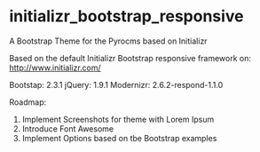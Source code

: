 initializr_bootstrap_responsive
===============================

A Bootstrap Theme for the Pyrocms based on Initializr

Based on the default Initializr Bootstrap responsive framework on: http://www.initializr.com/

Bootstap: 2.3.1
jQuery: 1.9.1
Modernizr: 2.6.2-respond-1.1.0


Roadmap:
1. Implement Screenshots for theme with Lorem Ipsum
2. Introduce Font Awesome
3. Implement Options based on tbe Bootstrap examples
